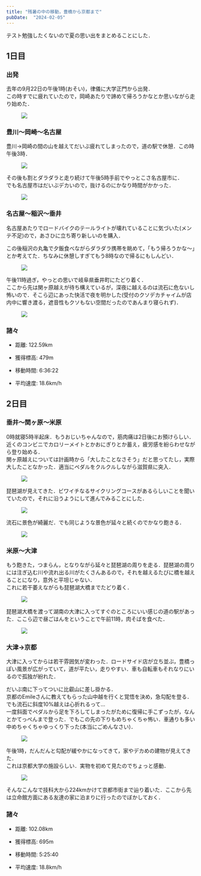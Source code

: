 ```yaml
---
title: "残暑の中の移動，豊橋から京都まで"
pubDate:  "2024-02-05"
---
```


テスト勉強したくないので夏の思い出をまとめることにした．

## 1日目

### 出発

去年の9月22日の午後1時(おそい)，律儀に大学正門から出発．  
この時すでに疲れていたので，岡崎あたりで諦めて帰ろうかなとか思いながら走り始めた．

<figure>

![](n511deee3ddcb_1707140534345-vkqBgq7wsn.jpg)

</figure>

### 豊川〜岡崎〜名古屋

豊川→岡崎の間の山を越えてだいぶ疲れてしまったので，道の駅で休憩．この時午後3時．

<figure>

![](n511deee3ddcb_1707140608925-bfdoQFX3NS.jpg)

</figure>

その後も割とダラダラと走り続けて午後5時手前でやっとこさ名古屋市に．  
でも名古屋市はだいぶデカいので，抜けるのにかなり時間がかかった．

<figure>

![](n511deee3ddcb_1707140623028-socLVLHD3N.jpg)

</figure>

### 名古屋〜稲沢〜垂井

名古屋あたりでロードバイクのテールライトが壊れていることに気づいた(メンテ不足)ので，あさひに立ち寄り新しいのを購入．

この後稲沢の丸亀で夕飯食べながらダラダラ携帯を眺めて，「もう帰ろうかな〜」とか考えてた．ちなみに休憩しすぎてもう8時なので帰るにもしんどい．

<figure>

![](n511deee3ddcb_1707140635080-IlTJ2DIimT.jpg)

</figure>

午後11時過ぎ，やっとの思いで岐阜県垂井町にたどり着く．  
ここから先は関ヶ原越えが待ち構えているが，深夜に越えるのは流石に危ないし怖いので．そこら辺にあった快活で夜を明かした(受付のクソデカチャイムが店内中に響き渡る，遮音性もクソもない空間だったのであんまり寝られず)．

<figure>

![](n511deee3ddcb_1707140648288-yCzvgpuNKb.jpg)

</figure>

### 諸々

- 距離: 122.59km
    
- 獲得標高: 479m
    
- 移動時間: 6:36:22
    
- 平均速度: 18.6km/h
    

## 2日目

### 垂井〜関ヶ原〜米原

0時就寝5時半起床．もうおじいちゃんなので，筋肉痛は2日後にお預けらしい．近くのコンビニでカロリーメイトとかおにぎりとか蓄え，疲労感を紛らわせながら登り始める．  
関ヶ原越えについては計画時から「大したことなさそう」だと思ってたし，実際大したことなかった．適当にペダルをクルクルしながら滋賀県に突入．

<figure>

![](n511deee3ddcb_1707140665238-1j68uhgX5g.jpg)

</figure>

琵琶湖が見えてきた．ビワイチなるサイクリングコースがあるらしいことを聞いていたので，それに沿うようにして進んでみることにした．

<figure>

![](n511deee3ddcb_1707140675226-TTBrbmi1sw.jpg)

</figure>

流石に景色が綺麗だ．でも同じような景色が延々と続くのでかなり飽きる．

<figure>

![](n511deee3ddcb_1707140707644-4S2Ts6uPI1.jpg)

</figure>

### 米原〜大津

もう飽きた，つまらん，となりながら延々と琵琶湖の周りを走る．琵琶湖の周りには注ぎ込む川や流れ出る川がたくさんあるので，それを越えるたびに橋を越えることになり，意外と平坦じゃない．  
これに若干萎えながらも琵琶湖大橋までたどり着く．

<figure>

![](n511deee3ddcb_1707140791212-wxoU7wNz8b.jpg)

</figure>

琵琶湖大橋を渡って湖南の大津に入ってすぐのところにいい感じの道の駅があった．ここら辺で昼ごはんをということで午前11時，肉そばを食べた．

<figure>

![](n511deee3ddcb_1707140800488-H9c54I70cx.jpg)

</figure>

### 大津→京都

大津に入ってからは若干雰囲気が変わった．ロードサイド店が立ち並ぶ，豊橋っぽい風景が広がっていて，道が平たい，走りやすい．車も自転車もそれなりにいるので孤独が紛れた．

だいぶ南に下ってついに比叡山に差し掛かる．  
京都のEmileさんに教えてもらった山中越を行くと覚悟を決め，急勾配を登る．でも流石に斜度10%越えは心折れるって…  
一度斜面でペダルから足を下ろしてしまったがために復帰に手こずったが，なんとかてっぺんまで登った．でもこの先の下りもめちゃくちゃ怖い．車通りも多い中めちゃくちゃゆっくり下った(本当にごめんなさい)．

<figure>

![](n511deee3ddcb_1707140857625-hWJangruoa.jpg)

</figure>

午後1時，だんだんと勾配が緩やかになってきて，家やデカめの建物が見えてきた．  
これは京都大学の施設らしい．実物を初めて見たのでちょっと感動．

<figure>

![](n511deee3ddcb_1707140868383-EBZz3e7161.jpg)

</figure>

そんなこんなで技科大から224kmかけて京都市街まで辿り着いた．ここから先は立命館方面にある友達の家に泊まりに行ったのでぼかしておく．

### 諸々

- 距離: 102.08km
    
- 獲得標高: 695m
    
- 移動時間: 5:25:40
    
- 平均速度: 18.8km/h
